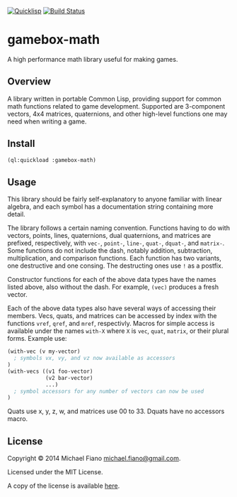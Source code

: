[![Quicklisp](http://quickdocs.org/badge/gamebox-math.svg)](http://quickdocs.org/gamebox-math/)
[![Build Status](https://travis-ci.org/mfiano/gamebox-math.svg?branch=master)](https://travis-ci.org/mfiano/gamebox-math)

# gamebox-math

A high performance math library useful for making games.

## Overview

A library written in portable Common Lisp, providing support for common math
functions related to game development. Supported are 3-component vectors, 4x4
matrices, quaternions, and other high-level functions one may need when writing
a game.

## Install

``` lisp
(ql:quickload :gamebox-math)
```

## Usage

This library should be fairly self-explanatory to anyone familiar with linear
algebra, and each symbol has a documentation string containing more detail.

The library follows a certain naming convention.
Functions having to do with vectors, points, lines, quaternions, dual quaternions,
and matrices are prefixed, respectively, with `vec-`, `point-`, `line-`, `quat-`,
`dquat-`, and `matrix-`. Some functions do not include the dash, notably addition,
subtraction, multiplication, and comparison functions. Each function has two variants,
one destructive and one consing. The destructing ones use `!` as a postfix.

Constructor functions for each of the above data types have the names listed above,
also without the dash. For example, `(vec)` produces a fresh vector.

Each of the above data types also have several ways of accessing their members.
Vecs, quats, and matrices can be accessed by index with the functions `vref`, `qref`,
and `mref`, respectivly. Macros for simple access is available under the names `with-X`
where `X` is `vec`, `quat`, `matrix`, or their plural forms. Example use:
```lisp
(with-vec (v my-vector)
  ; symbols vx, vy, and vz now available as accessors
)
(with-vecs ((v1 foo-vector)
            (v2 bar-vector)
            ...)
  ; symbol accessors for any number of vectors can now be used
)
```
Quats use x, y, z, w, and matrices use 00 to 33. Dquats have no accessors macro.

## License

Copyright © 2014 Michael Fiano <michael.fiano@gmail.com>.

Licensed under the MIT License.

A copy of the license is available [here](LICENSE).
